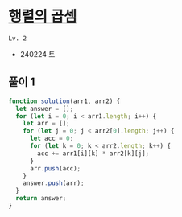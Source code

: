 # [행렬의 곱셈](https://school.programmers.co.kr/learn/courses/30/lessons/12949)

`Lv. 2`

- 240224 토

## 풀이 1

```javascript
function solution(arr1, arr2) {
  let answer = [];
  for (let i = 0; i < arr1.length; i++) {
    let arr = [];
    for (let j = 0; j < arr2[0].length; j++) {
      let acc = 0;
      for (let k = 0; k < arr2.length; k++) {
        acc += arr1[i][k] * arr2[k][j];
      }
      arr.push(acc);
    }
    answer.push(arr);
  }
  return answer;
}
```
